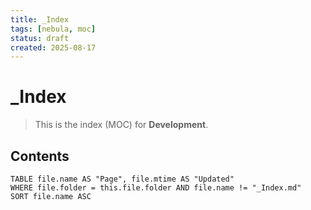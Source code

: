 ```yaml
---
title: _Index
tags: [nebula, moc]
status: draft
created: 2025-08-17
---
```


# _Index

> This is the index (MOC) for **Development**.

## Contents
```dataview
TABLE file.name AS "Page", file.mtime AS "Updated"
WHERE file.folder = this.file.folder AND file.name != "_Index.md"
SORT file.name ASC
```
